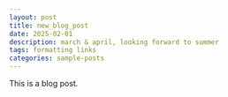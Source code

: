 ```yaml
---
layout: post
title: new_blog_post
date: 2025-02-01
description: march & april, looking forward to summer
tags: formatting links
categories: sample-posts
---
```


This is a blog post.